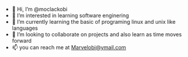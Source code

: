 - 👋 Hi, I’m @moclackobi
- 👀 I’m interested in learning software enginering
- 🌱 I’m currently learning the basic of programing linux and unix like languages
- 💞️ I’m looking to collaborate on projects and also learn as time moves forward
- 📫 you can reach me at Marvelobi@ymail.com

<!---
moclackobi/moclackobi is a ✨ special ✨ repository because its `README.md` (this file) appears on your GitHub profile.
You can click the Preview link to take a look at your changes.
--->
